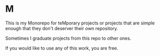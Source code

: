 # M

This is my Monorepo for teMporary projects or projects
that are simple enough that they don't deserver their own
repository.

Sometimes I graduate projects from this repo to other ones.

If you would like to use any of this work, you are free.
